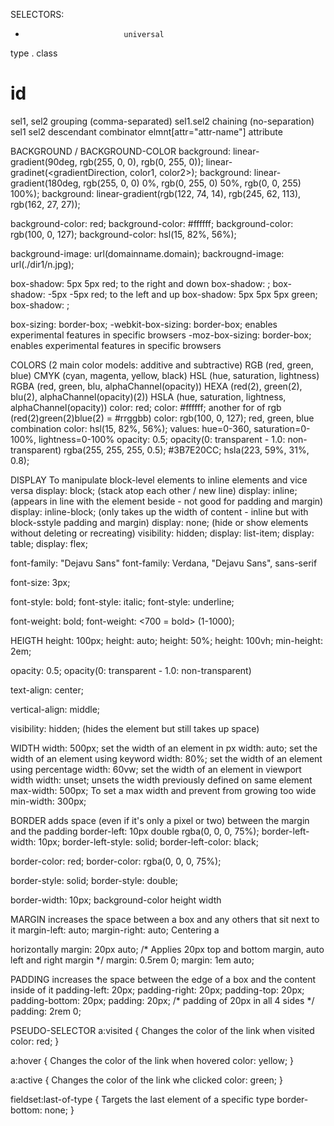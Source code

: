 SELECTORS:
*                           universal
<element>                   type
.                           class
#                           id
sel1, sel2                  grouping (comma-separated)
sel1.sel2                   chaining (no-separation)
sel1 sel2                   descendant combinator
elmnt[attr="attr-name"]     attribute


BACKGROUND / BACKGROUND-COLOR
background: linear-gradient(90deg, rgb(255, 0, 0), rgb(0, 255, 0));
    linear-gradinet(<gradientDirection, color1, color2>);
background: linear-gradient(180deg, rgb(255, 0, 0) 0%, rgb(0, 255, 0) 50%, rgb(0, 0, 255) 100%);
background: linear-gradient(rgb(122, 74, 14), rgb(245, 62, 113), rgb(162, 27, 27));

background-color: red;
background-color: #ffffff;
background-color: rgb(100, 0, 127);
background-color: hsl(15, 82%, 56%);

background-image: url(domainname.domain);
backrougnd-image: url(./dir1/n.jpg);

box-shadow: 5px 5px red;                to the right and down
    box-shadow: <offsetX offsetY color>;
box-shadow: -5px -5px red;              to the left and up
box-shadow: 5px 5px 5px green;
    box-shadow: <offsetX offsetY blurRadius color>;


box-sizing: border-box;
    -webkit-box-sizing: border-box;     enables experimental features in specific browsers
    -moz-box-sizing: border-box;        enables experimental features in specific browsers


COLORS (2 main color models: additive and subtractive)
    RGB (red, green, blue)
    CMYK (cyan, magenta, yellow, black)
    HSL (hue, saturation, lightness)
    RGBA (red, green, blu, alphaChannel(opacity))
    HEXA (red(2), green(2), blu(2), alphaChannel(opacity)(2))
    HSLA (hue, saturation, lightness, alphaChannel(opacity))
color: red;
color: #ffffff;                 another for of rgb (red(2)green(2)blue(2) = #rrggbb)
color: rgb(100, 0, 127);        red, green, blue combination
color: hsl(15, 82%, 56%);       values: hue=0-360, saturation=0-100%, lightness=0-100%
opacity: 0.5;                   opacity(0: transparent - 1.0: non-transparent)
rgba(255, 255, 255, 0.5);
#3B7E20CC;
hsla(223, 59%, 31%, 0.8);


DISPLAY         To manipulate block-level elements to inline elements and vice versa
display: block; (stack atop each other / new line)
display: inline; (appears in line with the element beside - not good for padding and margin)
display: inline-block; (only takes up the width of content - inline but with block-sstyle padding and margin)
display: none;          (hide or show elements without deleting or recreating)
visibility: hidden;
display: list-item;
display: table;
display: flex;


font-family: "Dejavu Sans"
font-family: Verdana, "Dejavu Sans", sans-serif

font-size: 3px;

font-style: bold;
font-style: italic;
font-style: underline;

font-weight: bold;
font-weight: <700 = bold> (1-1000);

HEIGTH
height: 100px;
height: auto;
height: 50%;
height: 100vh;
min-height: 2em;

opacity: 0.5;               opacity(0: transparent - 1.0: non-transparent)

text-align: center;

vertical-align: middle;

visibility: hidden;         (hides the element but still takes up space)


WIDTH
width: 500px;               set the width of an element in px
width: auto;                set the width of an element using keyword
width: 80%;                 set the width of an element using percentage
width: 60vw;                set the width of an element in viewport width
width: unset;               unsets the width previously defined on same element
max-width: 500px;           To set a max width and prevent from growing too wide
min-width: 300px;


BORDER          adds space (even if it's only a pixel or two) between the margin and the padding
border-left: 10px double rgba(0, 0, 0, 75%);
    border-left-width: 10px;
    border-left-style: solid;
    border-left-color: black;

border-color: red;
border-color: rgba(0, 0, 0, 75%);

border-style: solid;
border-style: double;

border-width: 10px;
background-color
height
width


MARGIN          increases the space between a box and any others that sit next to it
margin-left: auto;
margin-right: auto;
    Centering a <div> horizontally
margin: 20px auto; /* Applies 20px top and bottom margin, auto left and right margin */
margin: 0.5rem 0;
margin: 1em auto;


PADDING         increases the space between the edge of a box and the content inside of it
padding-left: 20px;
padding-right: 20px;
padding-top: 20px;
padding-bottom: 20px;
padding: 20px; /* padding of 20px in all 4 sides */
padding: 2rem 0;


PSEUDO-SELECTOR
a:visited {                 Changes the color of the link when visited
    color: red; }

a:hover {                   Changes the color of the link when hovered
    color: yellow; }

a:active {                  Changes the color of the link whe clicked
    color: green; }

fieldset:last-of-type {     Targets the last element of a specific type
    border-bottom: none;
}